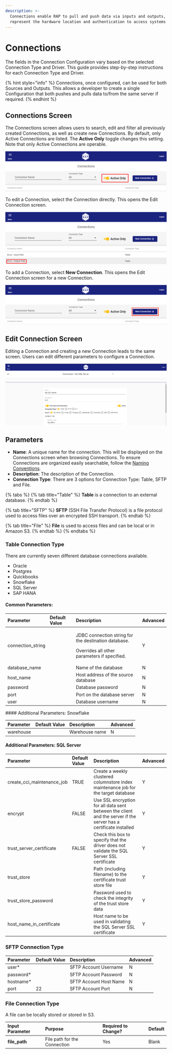 ```yaml
---
description: >-
  Connections enable RAP to pull and push data via inputs and outputs, and
  represent the hardware location and authentication to access systems.
---
```


# Connections

The fields in the Connection Configuration vary based on the selected Connection Type and Driver. This guide provides step-by-step instructions for each Connection Type and Driver.

{% hint style="info" %}
Connections, once configured, can be used for both Sources and Outputs. This allows a developer to create a single Configuration that both pushes and pulls data to/from the same server if required.
{% endhint %}

## Connections Screen

The Connections screen allows users to search, edit and filter all previously created Connections, as well as create new Connections. By default, only Active Connections are listed. The **Active Only** toggle changes this setting. Note that only Active Connections are operable.

![Connections - Active Only](../.gitbook/assets/image%20%2813%29.png)

To edit a Connection, select the Connection directly. This opens the Edit Connection screen.

![Connections - Select a Connection to Edit](../.gitbook/assets/image%20%2887%29.png)

To add a Connection, select **New Connection**. This opens the Edit Connection screen for a new Connection.

![Connections - New Connection](../.gitbook/assets/image%20%28194%29.png)

## Edit Connection Screen

Editing a Connection and creating a new Connection leads to the same screen. Users can edit different parameters to configure a Connection.

![Edit Connection](../.gitbook/assets/image%20%28124%29.png)

## Parameters

* **Name**: A unique name for the connection. This will be displayed on the Connections screen when browsing Connections. To ensure Connections are organized easily searchable, follow the [Naming Conventions](../common-use-cases/naming-convention.md).
* **Description**: The description of the Connection.
* **Connection Type**: There are 3 options for Connection Type: Table, SFTP and File.

{% tabs %}
{% tab title="Table" %}
**Table** is a connection to an external database.
{% endtab %}

{% tab title="SFTP" %}
**SFTP** \(SSH File Transfer Protocol\) is a file protocol used to access files over an encrypted SSH transport.
{% endtab %}

{% tab title="File" %}
**File** is used to access files and can be local or in Amazon S3.
{% endtab %}
{% endtabs %}

### Table Connection Type

There are currently seven different database connections available.

* Oracle
* Postgres
* Quickbooks
* Snowflake
* SQL Server
* SAP HANA

#### Common Parameters:

<table>
  <thead>
    <tr>
      <th style="text-align:left">Parameter</th>
      <th style="text-align:left">Default Value</th>
      <th style="text-align:left">Description</th>
      <th style="text-align:left">Advanced</th>
    </tr>
  </thead>
  <tbody>
    <tr>
      <td style="text-align:left">connection_string</td>
      <td style="text-align:left"></td>
      <td style="text-align:left">
        <p>JDBC connection string for the destination database.</p>
        <p>Overrides all other parameters if specified.</p>
      </td>
      <td style="text-align:left">Y</td>
    </tr>
    <tr>
      <td style="text-align:left">database_name</td>
      <td style="text-align:left"></td>
      <td style="text-align:left">Name of the database</td>
      <td style="text-align:left">N</td>
    </tr>
    <tr>
      <td style="text-align:left">host_name</td>
      <td style="text-align:left"></td>
      <td style="text-align:left">Host address of the source database</td>
      <td style="text-align:left">N</td>
    </tr>
    <tr>
      <td style="text-align:left">password</td>
      <td style="text-align:left"></td>
      <td style="text-align:left">Database password</td>
      <td style="text-align:left">N</td>
    </tr>
    <tr>
      <td style="text-align:left">port</td>
      <td style="text-align:left"></td>
      <td style="text-align:left">Port on the database server</td>
      <td style="text-align:left">N</td>
    </tr>
    <tr>
      <td style="text-align:left">user</td>
      <td style="text-align:left"></td>
      <td style="text-align:left">Database username</td>
      <td style="text-align:left">N</td>
    </tr>
  </tbody>
</table>#### Additional Parameters: Snowflake

| Parameter | Default Value | Description | Advanced |
| :--- | :--- | :--- | :--- |
| warehouse |  | Warehouse name | N |

#### Additional Parameters: SQL Server

| Parameter | Default Value | Description | Advanced |
| :--- | :--- | :--- | :--- |
| create\_cci\_maintenance\_job | TRUE | Create a weekly clustered columnstore index maintenance job for the target database | Y |
| encrypt | FALSE | Use SSL encryption for all data sent between the client and the server if the server has a certificate installed | Y |
| trust\_server\_certificate | FALSE | Check this box to specify that the driver does not validate the SQL Server SSL certificate | Y |
| trust\_store |  | Path \(including filename\) to the certificate trust store file | Y |
| trust\_store\_password |  | Password used to check the integrity of the trust store data | Y |
| host\_name\_in\_certificate |  | Host name to be used in validating the SQL Server SSL certificate | Y |

### 

### SFTP Connection Type

| Parameter | Default Value | Description | Advanced |
| :--- | :--- | :--- | :--- |
| user\* |  | SFTP Account Username | N |
| password\* |  | SFTP Account Password | N |
| hostname\* |  | SFTP Account Host Name | N |
| port | 22 | SFTP Account Port | N |

### 

### File Connection Type

A file can be locally stored or stored in S3.

| Input Parameter | Purpose | Required to Change? | Default |
| :--- | :--- | :--- | :--- |
| **file\_path** | File path for the Connection | Yes | Blank |

